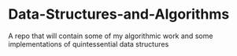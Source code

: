 # Data-Structures-and-Algorithms
A repo that will contain some of my algorithmic work and some implementations of quintessential data structures
